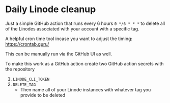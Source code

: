 # Daily Linode cleanup

Just a simple GitHub action that runs every 6 hours `0 */6 * * *` to delete all of the Linodes associated with your account with a specific tag.

A helpful cron time tool incase you want to adjust the timing: https://crontab.guru/

This can be manually run via the GitHub UI as well.

To make this work as a GitHub action create two GitHub action secrets with the repository

1. `LINODE_CLI_TOKEN`
2. `DELETE_TAG`
    - Then name all of your Linode instances with whatever tag you provide to be deleted
